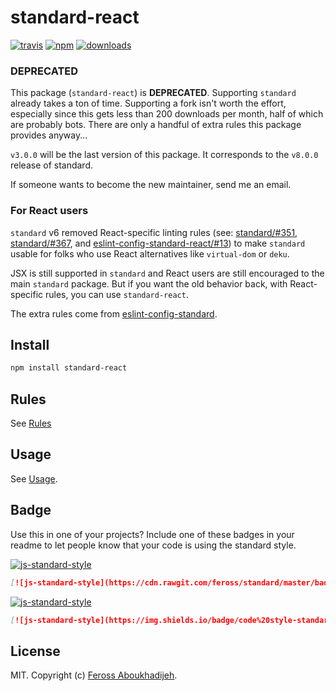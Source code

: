 # standard-react
[![travis][travis-image]][travis-url]
[![npm][npm-image]][npm-url]
[![downloads][downloads-image]][downloads-url]

[travis-image]: https://travis-ci.org/feross/standard-react.svg?branch=master
[travis-url]: https://travis-ci.org/feross/standard-react
[npm-image]: https://img.shields.io/npm/v/standard-react.svg
[npm-url]: https://npmjs.org/package/standard-react
[downloads-image]: https://img.shields.io/npm/dm/standard-react.svg
[downloads-url]: https://npmjs.org/package/standard-react

### DEPRECATED

This package (`standard-react`) is **DEPRECATED**. Supporting `standard` already takes
a ton of time. Supporting a fork isn't worth the effort, especially since this gets
less than 200 downloads per month, half of which are probably bots. There are only
a handful of extra rules this package provides anyway...

`v3.0.0` will be the last version of this package. It corresponds to the `v8.0.0`
release of standard.

If someone wants to become the new maintainer, send me an email.

### For React users

`standard` v6 removed React-specific linting rules (see: [standard/#351](https://github.com/feross/standard/issues/351), [standard/#367](https://github.com/feross/standard/issues/367), and [eslint-config-standard-react/#13](https://github.com/feross/eslint-config-standard-react/pull/13)) to make `standard` usable for folks who use React alternatives like `virtual-dom` or `deku`.

JSX is still supported in `standard` and React users are still encouraged to the main `standard` package. But if you want the old behavior back, with React-specific rules, you can use `standard-react`.

The extra rules come from [eslint-config-standard](https://github.com/feross/eslint-config-standard-react).

## Install

```bash
npm install standard-react
```

## Rules

See [Rules](http://standardjs.com/rules)

## Usage

See [Usage](http://standardjs.com/#usage).

## Badge

Use this in one of your projects? Include one of these badges in your readme to
let people know that your code is using the standard style.

[![js-standard-style](https://cdn.rawgit.com/feross/standard/master/badge.svg)](https://github.com/feross/standard)

```markdown
[![js-standard-style](https://cdn.rawgit.com/feross/standard/master/badge.svg)](https://github.com/feross/standard)
```

[![js-standard-style](https://img.shields.io/badge/code%20style-standard-brightgreen.svg)](http://standardjs.com/)

```markdown
[![js-standard-style](https://img.shields.io/badge/code%20style-standard-brightgreen.svg)](http://standardjs.com/)
```

## License

MIT. Copyright (c) [Feross Aboukhadijeh](http://feross.org).
